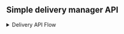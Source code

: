<h2> Simple delivery manager API </h2>

<details>
   <summary>Delivery API Flow</summary>

```
title Delivery Flow

participant Mailer
participant Buyer
participant Producer
participant API
participant MS

Buyer -> Producer:requisita a compra \ndo produto
Producer -> API: Envia dados de entrega \npara o serviço
API -> MS: Valida e registra \nos dados para delivery
MS --> Producer: Devolve o sucesso da transação
Mailer -> API: Consulta lista de produtos disponiveis para delivery
API --> Mailer: Devolve lista de produtos
Mailer -> API: Requisita um produto para entregar
API -> MS: Atualiza status e dados de \do entregador
API -->Mailer: Confirma a solicitação
Mailer ->API: Atualiza status da entrega
API -->Mailer: Confirma a solicitação
Mailer ->API: Confirma a entrega
API -> MS: Registra dados da entrega
MS->API: Confirma atualizacao do registro
API -->Mailer: Confirma a finalização do serviço
```
  
  ![image](https://user-images.githubusercontent.com/4924002/126730780-80b2db6b-7689-4682-b0b7-1029209e7a2b.png)
